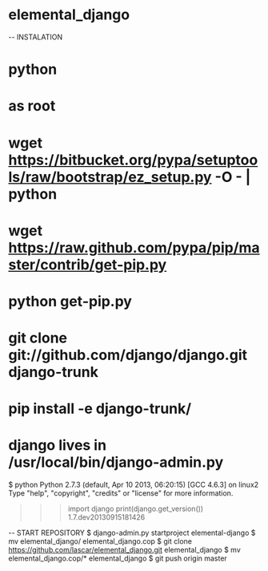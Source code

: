 elemental_django
================
-- INSTALATION
 # python 
# as root
# wget https://bitbucket.org/pypa/setuptools/raw/bootstrap/ez_setup.py -O - | python
# wget https://raw.github.com/pypa/pip/master/contrib/get-pip.py
# python get-pip.py
# git clone git://github.com/django/django.git django-trunk
# pip install -e django-trunk/
# django lives in /usr/local/bin/django-admin.py
$  python
Python 2.7.3 (default, Apr 10 2013, 06:20:15) 
[GCC 4.6.3] on linux2
Type "help", "copyright", "credits" or "license" for more information.
>>> import django
>>> print(django.get_version())
1.7.dev20130915181426

-- START REPOSITORY
$ django-admin.py startproject  elemental-django
$ mv elemental_django/ elemental_django.cop
$ git clone https://github.com/lascar/elemental_django.git elemental_django
$ mv elemental_django.cop/* elemental_django
$ git push origin master
